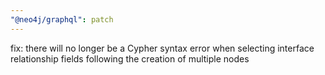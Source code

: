 ```yaml
---
"@neo4j/graphql": patch
---
```


fix: there will no longer be a Cypher syntax error when selecting interface relationship fields following the creation of multiple nodes
